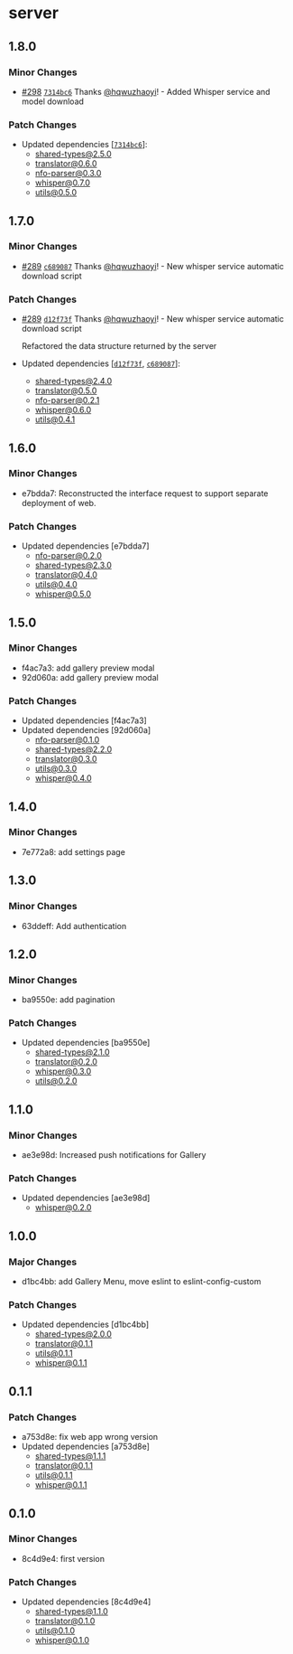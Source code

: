 # server

## 1.8.0

### Minor Changes

- [#298](https://github.com/hqwuzhaoyi/gpt-subtitle/pull/298) [`7314bc6`](https://github.com/hqwuzhaoyi/gpt-subtitle/commit/7314bc678802b11f80b2d1eed8124112138a21ef) Thanks [@hqwuzhaoyi](https://github.com/hqwuzhaoyi)! - Added Whisper service and model download

### Patch Changes

- Updated dependencies [[`7314bc6`](https://github.com/hqwuzhaoyi/gpt-subtitle/commit/7314bc678802b11f80b2d1eed8124112138a21ef)]:
  - shared-types@2.5.0
  - translator@0.6.0
  - nfo-parser@0.3.0
  - whisper@0.7.0
  - utils@0.5.0

## 1.7.0

### Minor Changes

- [#289](https://github.com/hqwuzhaoyi/gpt-subtitle/pull/289) [`c689087`](https://github.com/hqwuzhaoyi/gpt-subtitle/commit/c68908773728f849f080f90331ac23930e847b62) Thanks [@hqwuzhaoyi](https://github.com/hqwuzhaoyi)! - New whisper service automatic download script

### Patch Changes

- [#289](https://github.com/hqwuzhaoyi/gpt-subtitle/pull/289) [`d12f73f`](https://github.com/hqwuzhaoyi/gpt-subtitle/commit/d12f73f97e2115a7c636a40f997efe1e3f617383) Thanks [@hqwuzhaoyi](https://github.com/hqwuzhaoyi)! - New whisper service automatic download script

  Refactored the data structure returned by the server

- Updated dependencies [[`d12f73f`](https://github.com/hqwuzhaoyi/gpt-subtitle/commit/d12f73f97e2115a7c636a40f997efe1e3f617383), [`c689087`](https://github.com/hqwuzhaoyi/gpt-subtitle/commit/c68908773728f849f080f90331ac23930e847b62)]:
  - shared-types@2.4.0
  - translator@0.5.0
  - nfo-parser@0.2.1
  - whisper@0.6.0
  - utils@0.4.1

## 1.6.0

### Minor Changes

- e7bdda7: Reconstructed the interface request to support separate deployment of web.

### Patch Changes

- Updated dependencies [e7bdda7]
  - nfo-parser@0.2.0
  - shared-types@2.3.0
  - translator@0.4.0
  - utils@0.4.0
  - whisper@0.5.0

## 1.5.0

### Minor Changes

- f4ac7a3: add gallery preview modal
- 92d060a: add gallery preview modal

### Patch Changes

- Updated dependencies [f4ac7a3]
- Updated dependencies [92d060a]
  - nfo-parser@0.1.0
  - shared-types@2.2.0
  - translator@0.3.0
  - utils@0.3.0
  - whisper@0.4.0

## 1.4.0

### Minor Changes

- 7e772a8: add settings page

## 1.3.0

### Minor Changes

- 63ddeff: Add authentication

## 1.2.0

### Minor Changes

- ba9550e: add pagination

### Patch Changes

- Updated dependencies [ba9550e]
  - shared-types@2.1.0
  - translator@0.2.0
  - whisper@0.3.0
  - utils@0.2.0

## 1.1.0

### Minor Changes

- ae3e98d: Increased push notifications for Gallery

### Patch Changes

- Updated dependencies [ae3e98d]
  - whisper@0.2.0

## 1.0.0

### Major Changes

- d1bc4bb: add Gallery Menu, move eslint to eslint-config-custom

### Patch Changes

- Updated dependencies [d1bc4bb]
  - shared-types@2.0.0
  - translator@0.1.1
  - utils@0.1.1
  - whisper@0.1.1

## 0.1.1

### Patch Changes

- a753d8e: fix web app wrong version
- Updated dependencies [a753d8e]
  - shared-types@1.1.1
  - translator@0.1.1
  - utils@0.1.1
  - whisper@0.1.1

## 0.1.0

### Minor Changes

- 8c4d9e4: first version

### Patch Changes

- Updated dependencies [8c4d9e4]
  - shared-types@1.1.0
  - translator@0.1.0
  - utils@0.1.0
  - whisper@0.1.0
